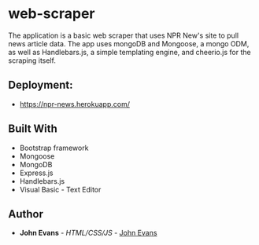 # web-scraper

The application is a basic web scraper that uses NPR New's site to pull news article data. The app uses mongoDB and Mongoose, a mongo ODM, as well as Handlebars.js, a simple templating engine, and cheerio.js for the scraping itself.  

## Deployment:
* https://npr-news.herokuapp.com/

## Built With
* Bootstrap framework
* Mongoose
* MongoDB
* Express.js
* Handlebars.js
* Visual Basic - Text Editor
 
## Author
* **John Evans** - *HTML/CSS/JS* - [John Evans](https://github.com/evanjo03)
